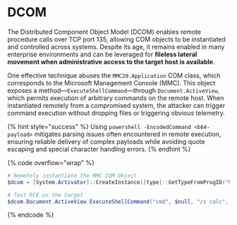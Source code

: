 # DCOM

The Distributed Component Object Model (DCOM) enables remote procedure calls over TCP port 135, allowing COM objects to be instantiated and controlled across systems. Despite its age, it remains enabled in many enterprise environments and can be leveraged for **fileless lateral movement when administrative access to the target host is available**.&#x20;

One effective technique abuses the `MMC20.Application` COM class, which corresponds to the Microsoft Management Console (MMC). This object exposes a method—`ExecuteShellCommand`—through `Document.ActiveView`, which permits execution of arbitrary commands on the remote host. When instantiated remotely from a compromised system, the attacker can trigger command execution without dropping files or triggering obvious telemetry.&#x20;

{% hint style="success" %}
Using `powershell -EncodedCommand <b64-payload>` mitigates parsing issues often encountered in remote execution, ensuring reliable delivery of complex payloads while avoiding quote escaping and special character handling errors.
{% endhint %}

{% code overflow="wrap" %}
```powershell
# Remotely instantiate the MMC COM Object
$dcom = [System.Activator]::CreateInstance([type]::GetTypeFromProgID("MMC20.Application.1","192.168.118.72"))

# Test RCE on the target
$dcom.Document.ActiveView.ExecuteShellCommand("cmd", $null, "/c calc", "7")
```
{% endcode %}
